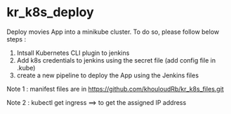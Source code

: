 # kr_k8s_deploy
Deploy movies App into a minikube cluster. To do so, please follow below steps : 
1. Intsall Kubernetes CLI plugin to jenkins
2. Add k8s credentials to jenkins using the secret file (add config file in .kube)
3. create a new pipeline to deploy the App using the Jenkins files

Note 1 : manifest files are in https://github.com/khouloudRb/kr_k8s_files.git

Note 2 : kubectl get ingress ==> to get the assigned IP address
